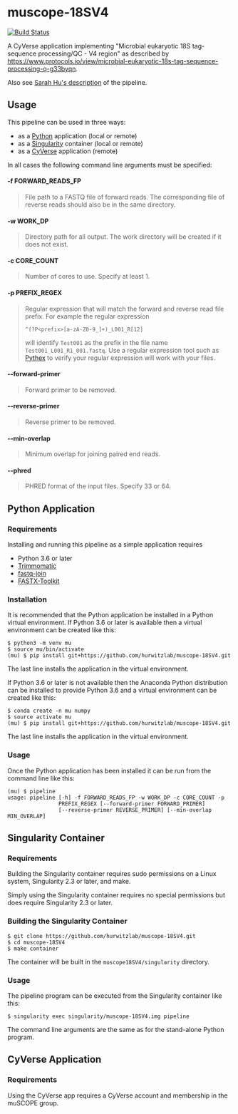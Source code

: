 # muscope-18SV4

[![Build Status](https://travis-ci.org/hurwitzlab/muscope-18SV4.svg?branch=develop)](https://travis-ci.org/hurwitzlab/muscope-18SV4)

A CyVerse application implementing "Microbial eukaryotic 18S tag-sequence processing/QC - V4 region" as described by https://www.protocols.io/view/microbial-eukaryotic-18s-tag-sequence-processing-q-g33byqn.

Also see [Sarah Hu's description](https://github.com/shu251/QC_steps_V4_tagsequencing) of the pipeline.

## Usage

This pipeline can be used in three ways:

  + as a [Python](https://www.python.org/) application (local or remote)
  + as a [Singularity](http://singularity.lbl.gov/) container (local or remote)
  + as a [CyVerse](http://www.cyverse.org/) application (remote)

In all cases the following command line arguments must be specified:

  #### -f FORWARD_READS_FP
  > File path to a FASTQ file of forward reads. The corresponding file of reverse reads should also be in the same directory.

  #### -w WORK_DP
  > Directory path for all output. The work directory will be created if it does not exist.

  #### -c CORE_COUNT
  > Number of cores to use. Specify at least 1.

  #### -p PREFIX_REGEX
  > Regular expression that will match the forward and reverse read file prefix. For example the regular expression
  >
  > `^(?P<prefix>[a-zA-Z0-9_]+)_L001_R[12]`
  >
  > will identify `Test001` as the prefix in the file name `Test001_L001_R1_001.fastq`. Use a regular expression tool such as [Pythex](https://pythex.org/) to verify your regular expression will work with your files.

  #### --forward-primer
  > Forward primer to be removed.

  #### --reverse-primer
  > Reverse primer to be removed.

  #### --min-overlap
  > Minimum overlap for joining paired end reads.

  #### --phred
  > PHRED format of the input files. Specify 33 or 64.

## Python Application

### Requirements

Installing and running this pipeline as a simple application requires

  + Python 3.6 or later
  + [Trimmomatic](http://www.usadellab.org/cms/index.php?page=trimmomatic)
  + [fastq-join](https://expressionanalysis.github.io/ea-utils/)
  + [FASTX-Toolkit](http://hannonlab.cshl.edu/fastx_toolkit/)

### Installation

It is recommended that the Python application be installed in a Python virtual environment. If Python 3.6 or later is available then a virtual environment can be created like this:

```
$ python3 -m venv mu
$ source mu/bin/activate
(mu) $ pip install git+https://github.com/hurwitzlab/muscope-18SV4.git
```
The last line installs the application in the virtual environment.


If Python 3.6 or later is not available then the Anaconda Python distribution can be installed to provide Python 3.6 and a virtual environment can be created like this:

```
$ conda create -n mu numpy
$ source activate mu
(mu) $ pip install git+https://github.com/hurwitzlab/muscope-18SV4.git
```
The last line installs the application in the virtual environment.

### Usage

Once the Python application has been installed it can be run from the command line like this:

```
(mu) $ pipeline
usage: pipeline [-h] -f FORWARD_READS_FP -w WORK_DP -c CORE_COUNT -p
                PREFIX_REGEX [--forward-primer FORWARD_PRIMER]
                [--reverse-primer REVERSE_PRIMER] [--min-overlap MIN_OVERLAP]
```

## Singularity Container

### Requirements

Building the Singularity container requires sudo permissions on a Linux system, Singularity 2.3 or later, and make.

Simply using the Singularity container requires no special permissions but does require Singularity 2.3 or later.

### Building the Singularity Container

```
$ git clone https://github.com/hurwitzlab/muscope-18SV4.git
$ cd muscope-18SV4
$ make container
```

The container will be built in the `muscope18SV4/singularity` directory.

### Usage

The pipeline program can be executed from the Singularity container like this:

```
$ singularity exec singularity/muscope-18SV4.img pipeline
```

The command line arguments are the same as for the stand-alone Python program.


## CyVerse Application

### Requirements

Using the CyVerse app requires a CyVerse account and membership in the muSCOPE
group.
